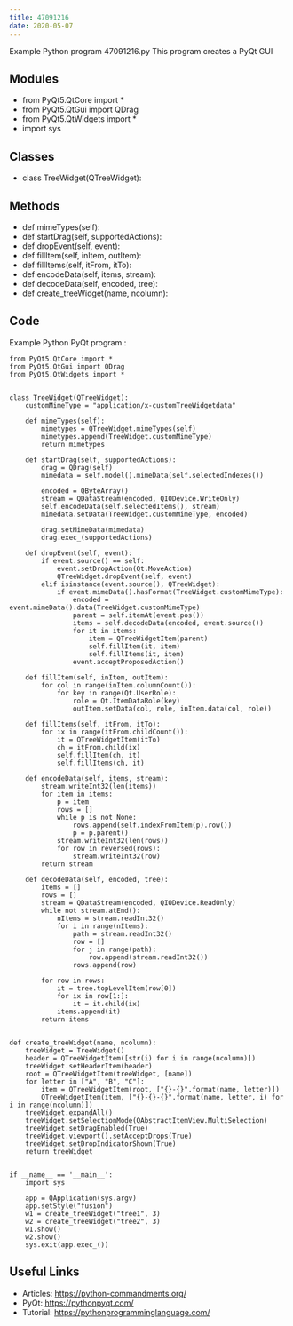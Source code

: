 ```yaml
---
title: 47091216
date: 2020-05-07
---
```

Example Python program 47091216.py
This program creates a PyQt GUI

## Modules

* from PyQt5.QtCore import *
* from PyQt5.QtGui import QDrag
* from PyQt5.QtWidgets import *
* import sys

## Classes

* class TreeWidget(QTreeWidget):

## Methods

* def mimeTypes(self):
* def startDrag(self, supportedActions):
* def dropEvent(self, event):
* def fillItem(self, inItem, outItem):
* def fillItems(self, itFrom, itTo):
* def encodeData(self, items, stream):
* def decodeData(self, encoded, tree):
* def create_treeWidget(name, ncolumn):

## Code

Example Python PyQt program :

    from PyQt5.QtCore import *
    from PyQt5.QtGui import QDrag
    from PyQt5.QtWidgets import *
    
    
    class TreeWidget(QTreeWidget):
        customMimeType = "application/x-customTreeWidgetdata"
    
        def mimeTypes(self):
            mimetypes = QTreeWidget.mimeTypes(self)
            mimetypes.append(TreeWidget.customMimeType)
            return mimetypes
    
        def startDrag(self, supportedActions):
            drag = QDrag(self)
            mimedata = self.model().mimeData(self.selectedIndexes())
    
            encoded = QByteArray()
            stream = QDataStream(encoded, QIODevice.WriteOnly)
            self.encodeData(self.selectedItems(), stream)
            mimedata.setData(TreeWidget.customMimeType, encoded)
    
            drag.setMimeData(mimedata)
            drag.exec_(supportedActions)
    
        def dropEvent(self, event):
            if event.source() == self:
                event.setDropAction(Qt.MoveAction)
                QTreeWidget.dropEvent(self, event)
            elif isinstance(event.source(), QTreeWidget):
                if event.mimeData().hasFormat(TreeWidget.customMimeType):
                    encoded = event.mimeData().data(TreeWidget.customMimeType)
                    parent = self.itemAt(event.pos())
                    items = self.decodeData(encoded, event.source())
                    for it in items:
                        item = QTreeWidgetItem(parent)
                        self.fillItem(it, item)
                        self.fillItems(it, item)
                    event.acceptProposedAction()
    
        def fillItem(self, inItem, outItem):
            for col in range(inItem.columnCount()):
                for key in range(Qt.UserRole):
                    role = Qt.ItemDataRole(key)
                    outItem.setData(col, role, inItem.data(col, role))
    
        def fillItems(self, itFrom, itTo):
            for ix in range(itFrom.childCount()):
                it = QTreeWidgetItem(itTo)
                ch = itFrom.child(ix)
                self.fillItem(ch, it)
                self.fillItems(ch, it)
    
        def encodeData(self, items, stream):
            stream.writeInt32(len(items))
            for item in items:
                p = item
                rows = []
                while p is not None:
                    rows.append(self.indexFromItem(p).row())
                    p = p.parent()
                stream.writeInt32(len(rows))
                for row in reversed(rows):
                    stream.writeInt32(row)
            return stream
    
        def decodeData(self, encoded, tree):
            items = []
            rows = []
            stream = QDataStream(encoded, QIODevice.ReadOnly)
            while not stream.atEnd():
                nItems = stream.readInt32()
                for i in range(nItems):
                    path = stream.readInt32()
                    row = []
                    for j in range(path):
                        row.append(stream.readInt32())
                    rows.append(row)
    
            for row in rows:
                it = tree.topLevelItem(row[0])
                for ix in row[1:]:
                    it = it.child(ix)
                items.append(it)
            return items
    
    
    def create_treeWidget(name, ncolumn):
        treeWidget = TreeWidget()
        header = QTreeWidgetItem([str(i) for i in range(ncolumn)])
        treeWidget.setHeaderItem(header)
        root = QTreeWidgetItem(treeWidget, [name])
        for letter in ["A", "B", "C"]:
            item = QTreeWidgetItem(root, ["{}-{}".format(name, letter)])
            QTreeWidgetItem(item, ["{}-{}-{}".format(name, letter, i) for i in range(ncolumn)])
        treeWidget.expandAll()
        treeWidget.setSelectionMode(QAbstractItemView.MultiSelection)
        treeWidget.setDragEnabled(True)
        treeWidget.viewport().setAcceptDrops(True)
        treeWidget.setDropIndicatorShown(True)
        return treeWidget
    
    
    if __name__ == '__main__':
        import sys
    
        app = QApplication(sys.argv)
        app.setStyle("fusion")
        w1 = create_treeWidget("tree1", 3)
        w2 = create_treeWidget("tree2", 3)
        w1.show()
        w2.show()
        sys.exit(app.exec_())
    

## Useful Links

- Articles: https://python-commandments.org/
- PyQt: https://pythonpyqt.com/
- Tutorial: https://pythonprogramminglanguage.com/

